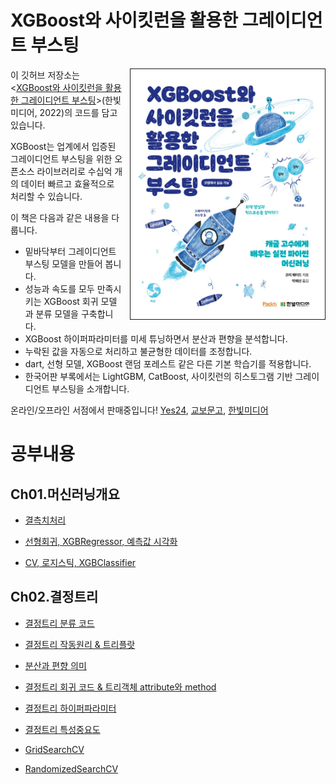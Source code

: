 # XGBoost와 사이킷런을 활용한 그레이디언트 부스팅

<a href="https://tensorflow.blog/handson-gb"><img src="cover.jpg" alt="Hands-On Gradient Boosting with XGBoost and scikit-learn" height="400px" align="right" border="1" style="margin-left:10px"></a>

이 깃허브 저장소는 <[XGBoost와 사이킷런을 활용한 그레이디언트 부스팅](https://tensorflow.blog/handson-gb)>(한빛미디어, 2022)의 코드를 담고 있습니다.

XGBoost는 업계에서 입증된 그레이디언트 부스팅을 위한 오픈소스 라이브러리로 수십억 개의 데이터 빠르고 효율적으로 처리할 수 있습니다.

이 책은 다음과 같은 내용을 다룹니다.
* 밑바닥부터 그레이디언트 부스팅 모델을 만들어 봅니다.
* 성능과 속도를 모두 만족시키는 XGBoost 회귀 모델과 분류 모델을 구축합니다.
* XGBoost 하이퍼파라미터를 미세 튜닝하면서 분산과 편향을 분석합니다.
* 누락된 값을 자동으로 처리하고 불균형한 데이터를 조정합니다.
* dart, 선형 모델, XGBoost 랜덤 포레스트 같은 다른 기본 학습기를 적용합니다.
* 한국어판 부록에서는 LightGBM, CatBoost, 사이킷런의 히스토그램 기반 그레이디언트 부스팅을 소개합니다.

온라인/오프라인 서점에서 판매중입니다! [Yes24](http://www.yes24.com/Product/Goods/108708980), [교보문고](http://www.kyobobook.co.kr/product/detailViewKor.laf?ejkGb=KOR&mallGb=KOR&barcode=9791162245392&orderClick=LOA&Kc=#N), [한빛미디어](https://www.hanbit.co.kr/store/books/look.php?p_code=B5725043400)




# 공부내용

## Ch01.머신러닝개요
+ [결측치처리](./Ch01_머신러닝개요/Ch01.머신러닝개요.ipynb#1.2.3.-결측치-처리하기)

+ [선형회귀, XGBRegressor, 예측값 시각화](./Ch01_머신러닝개요/Ch01.머신러닝개요.ipynb#1.3.4.-선형회귀모형-만들기)

+ [CV, 로지스틱, XGBClassifier](./Ch01_머신러닝개요/Ch01.머신러닝개요.ipynb#1.4.6.-모델링)






## Ch02.결정트리

+ [결정트리 분류 코드](./Ch02_결정트리/Ch02.결정트리.ipynb#2.2.1.-첫번째-결정트리-모델)

+ [결정트리 작동원리 & 트리플랏](./Ch02_결정트리/Ch02.결정트리.ipynb#2.2.2.-결정트리의-작동원리)

+ [분산과 편향 의미](./Ch02_결정트리/Ch02.결정트리.ipynb#2.3.-분산과편향)

+ [결정트리 회귀 코드 & 트리객체 attribute와 method](./Ch02_결정트리/Ch02.결정트리.ipynb#2.4.1.결정트리회귀모델)

+ [결정트리 하이퍼파라미터](./Ch02_결정트리/Ch02.결정트리.ipynb#2.4.2.하이퍼파라미터)
+ [결정트리 특성중요도](./Ch02_결정트리/Ch02.결정트리.ipynb#2.5.5.-특성-중요도)

+ [GridSearchCV](./Ch02_결정트리/Ch02.결정트리.ipynb#GridSearchCV)

+ [RandomizedSearchCV](./Ch02_결정트리/Ch02.결정트리.ipynb#2.5.3.-하이퍼-파라미터-선택)

  
